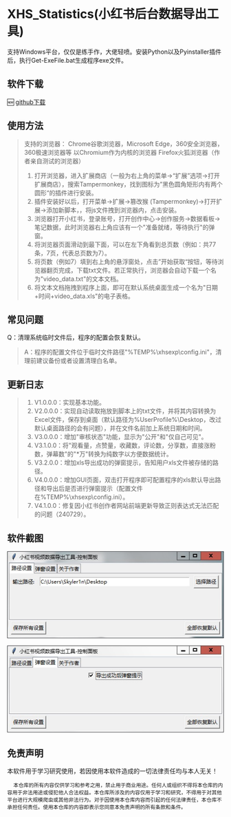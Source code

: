 #  XHS_Statistics(小红书后台数据导出工具)
支持Windows平台，仅仅是练手作，大佬轻喷。安装Python以及Pyinstaller插件后，执行Get-ExeFile.bat生成程序exe文件。

## 软件下载
🆕 [github下载](https://github.com/Skyler1n/XHS_Statistics/releases)  

## 使用方法
> 支持的浏览器：
> Chrome谷歌浏览器，Microsoft Edge，360安全浏览器，360极速浏览器等 以Chromium作为内核的浏览器
> Firefox火狐浏览器（作者亲自测试的浏览器）
>
> 1. 打开浏览器，进入扩展商店（一般为右上角的菜单→“扩展”选项→打开扩展商店），搜索Tampermonkey，找到图标为”黑色圆角矩形内有两个圆形“的插件进行安装。
> 2. 插件安装好以后，打开菜单→扩展→篡改猴 (Tampermonkey)→打开扩展→添加新脚本，，将js文件拽到浏览器内，点击安装。
> 3. 浏览器打开小红书，登录账号，打开创作中心→创作服务→数据看板→笔记数据，此时浏览器右上角应该有一个"准备就绪，等待执行"的弹窗。
> 4. 将浏览器页面滑动到最下面，可以在左下角看到总页数（例如：共77条，7页，代表总页数为7）。
> 5. 将页数（例如7）填到右上角的悬浮窗处，点击”开始获取“按钮，等待浏览器翻页完成，下载txt文件。若正常执行，浏览器会自动下载一个名为"video_data.txt"的文本文档。
> 6. 将文本文档拖拽到程序上面，即可在默认系统桌面生成一个名为"日期+时间+video_data.xls"的电子表格。

## 常见问题
Q：清理系统临时文件后，程序的配置会恢复默认。
> A：程序的配置文件位于临时文件路径"%TEMP%\xhsexp\config.ini"，清理前建议备份或者设置清理白名单。

## 更新日志
> 1. V1.0.0.0：实现基本功能。
> 2. V2.0.0.0：实现自动读取拖放到脚本上的txt文件，并将其内容转换为Excel文件，保存到桌面（默认路径为%UserProfile%\Desktop，改过默认桌面路径的会有问题），并在文件名前加上系统日期和时间。
> 3. V3.0.0.0：增加"审核状态"功能，显示为"公开"和"仅自己可见"。
> 4. V3.1.0.0：将"观看量，点赞量，收藏数，评论数，分享数，直接涨粉数，弹幕数"的"*万"转换为纯数字以方便数据统计。
> 5. V3.2.0.0：增加xls导出成功的弹窗提示，告知用户xls文件被存储的路径。
> 6. V4.0.0.0：增加GUI页面，双击打开程序即可配置程序的xls默认导出路径和导出后是否进行弹窗提示（配置文件在%TEMP%\xhsexp\config.ini）。
> 6. V4.1.0.0：修复因小红书创作者网站前端更新导致正则表达式无法匹配的问题（240729）。

## 软件截图

![Screenshot01](Screenshot/Screenshot01.jpg)

![Screenshot02](Screenshot/Screenshot02.jpg)

## 免责声明
本软件用于学习研究使用，若因使用本软件造成的一切法律责任均与本人无关！
```
  本仓库的所有内容仅供学习和参考之用，禁止用于商业用途。任何人或组织不得将本仓库的内容用于非法用途或侵犯他人合法权益。本仓库所涉及的内容仅用于学习和研究，不得用于对其他平台进行大规模爬虫或其他非法行为。对于因使用本仓库内容而引起的任何法律责任，本仓库不承担任何责任。使用本仓库的内容即表示您同意本免责声明的所有条款和条件。
```